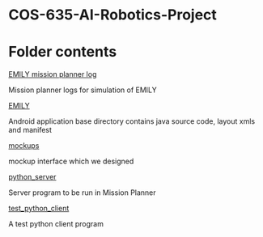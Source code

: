 # COS-635-AI-Robotics-Project
<h1>Folder contents</h1>
<a href="EMILY mission planner log">EMILY mission planner log</a>
<p>Mission planner logs for simulation of EMILY</p>
<a href="./EMILY">EMILY</a>
<p>Android application base directory contains java source code, layout xmls and manifest</p>
<a href="./mockups">mockups</a>
<p>mockup interface which we designed</p>
<a href="./python_server.py">python_server</a>
<p>Server program to be run in Mission Planner</p>
<a href="./test_python_client.py">test_python_client</a>
<p>A test python client program</p>


